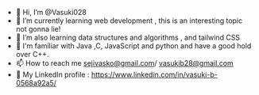 - 👋 Hi, I’m @Vasuki028
- 👀 I’m currently learning web development , this is an interesting topic not gonna lie!
- 🌱 I’m also learning data structures and algorithms , and tailwind CSS
- 🌼 I'm familiar with Java ,C, JavaScript and python and have a good hold over C++.
- 📫 How to reach me sejivasko@gmail.com/ vasukib28@gmail.com
- 🔹 My LinkedIn profile : https://www.linkedin.com/in/vasuki-b-0568a92a5/
